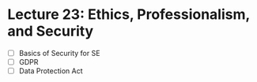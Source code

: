 # Lecture 23: Ethics, Professionalism, and Security

- [ ] Basics of Security for SE
- [ ] GDPR
- [ ] Data Protection Act